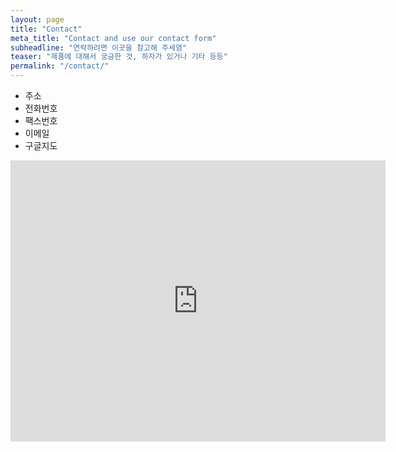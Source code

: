 ```yaml
---
layout: page
title: "Contact"
meta_title: "Contact and use our contact form"
subheadline: "연락하려면 이곳을 참고해 주세염"
teaser: "제품에 대해서 궁금한 것, 하자가 있거나 기타 등등"
permalink: "/contact/"
---
```


* 주소
* 전화번호
* 팩스번호
* 이메일
* 구글지도

<iframe src="https://www.google.com/maps/embed?pb=!1m18!1m12!1m3!1d3164.775664766973!2d127.02716621531015!3d37.51320887980801!2m3!1f0!2f0!3f0!3m2!1i1024!2i768!4f13.1!3m3!1m2!1s0x357ca3f1a29f2553%3A0x98b1e5de5e303742!2z64yA7KeE65SU7Jeg7ZS8!5e0!3m2!1sko!2skr!4v1503737664543" width="600" height="450" frameborder="0" style="border:0" allowfullscreen></iframe>
